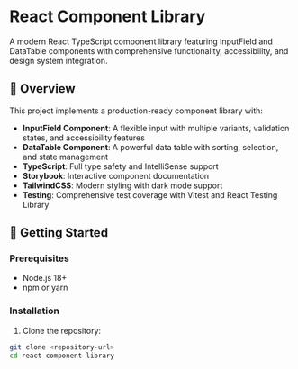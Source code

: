 # React Component Library

A modern React TypeScript component library featuring InputField and DataTable components with comprehensive functionality, accessibility, and design system integration.

## 🎯 Overview

This project implements a production-ready component library with:

- **InputField Component**: A flexible input with multiple variants, validation states, and accessibility features
- **DataTable Component**: A powerful data table with sorting, selection, and state management
- **TypeScript**: Full type safety and IntelliSense support
- **Storybook**: Interactive component documentation
- **TailwindCSS**: Modern styling with dark mode support
- **Testing**: Comprehensive test coverage with Vitest and React Testing Library

## 🚀 Getting Started

### Prerequisites

- Node.js 18+ 
- npm or yarn

### Installation

1. Clone the repository:
```bash
git clone <repository-url>
cd react-component-library
